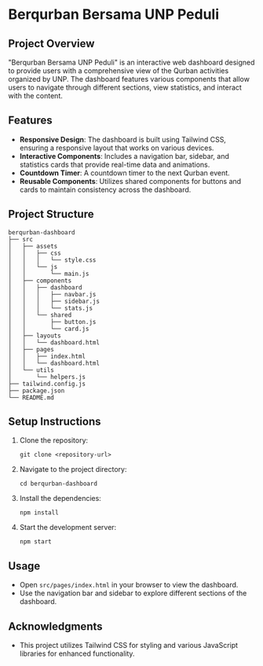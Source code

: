 # Berqurban Bersama UNP Peduli

## Project Overview
"Berqurban Bersama UNP Peduli" is an interactive web dashboard designed to provide users with a comprehensive view of the Qurban activities organized by UNP. The dashboard features various components that allow users to navigate through different sections, view statistics, and interact with the content.

## Features
- **Responsive Design**: The dashboard is built using Tailwind CSS, ensuring a responsive layout that works on various devices.
- **Interactive Components**: Includes a navigation bar, sidebar, and statistics cards that provide real-time data and animations.
- **Countdown Timer**: A countdown timer to the next Qurban event.
- **Reusable Components**: Utilizes shared components for buttons and cards to maintain consistency across the dashboard.

## Project Structure
```
berqurban-dashboard
├── src
│   ├── assets
│   │   ├── css
│   │   │   └── style.css
│   │   └── js
│   │       └── main.js
│   ├── components
│   │   ├── dashboard
│   │   │   ├── navbar.js
│   │   │   ├── sidebar.js
│   │   │   └── stats.js
│   │   └── shared
│   │       ├── button.js
│   │       └── card.js
│   ├── layouts
│   │   └── dashboard.html
│   ├── pages
│   │   ├── index.html
│   │   └── dashboard.html
│   └── utils
│       └── helpers.js
├── tailwind.config.js
├── package.json
└── README.md
```

## Setup Instructions
1. Clone the repository:
   ```
   git clone <repository-url>
   ```
2. Navigate to the project directory:
   ```
   cd berqurban-dashboard
   ```
3. Install the dependencies:
   ```
   npm install
   ```
4. Start the development server:
   ```
   npm start
   ```

## Usage
- Open `src/pages/index.html` in your browser to view the dashboard.
- Use the navigation bar and sidebar to explore different sections of the dashboard.

## Acknowledgments
- This project utilizes Tailwind CSS for styling and various JavaScript libraries for enhanced functionality.